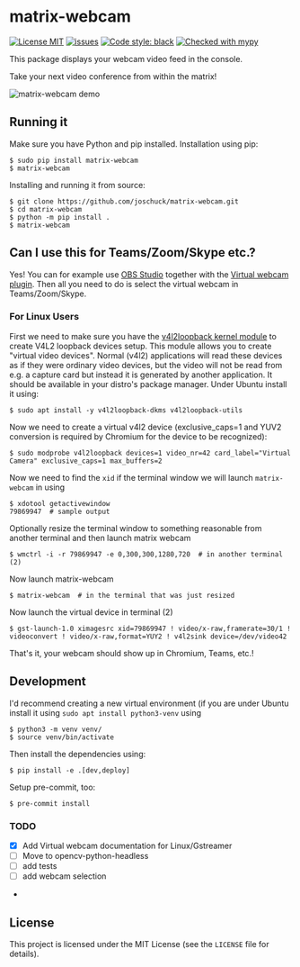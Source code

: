 # matrix-webcam

[![License MIT](https://img.shields.io/github/license/joschuck/matrix-webcam.svg)](https://github.com/joschuck/matrix-webcam/blob/main/LICENSE)
[![issues](https://img.shields.io/github/issues/joschuck/matrix-webcam.svg)](https://github.com/joschuck/matrix-webcam/issues)
[![Code style: black](https://img.shields.io/badge/code%20style-black-000000.svg)](https://github.com/psf/black)
[![Checked with mypy](http://www.mypy-lang.org/static/mypy_badge.svg)](http://mypy-lang.org/)

This package displays your webcam video feed in the console.

Take your next video conference from within the matrix!

![matrix-webcam demo](https://raw.githubusercontent.com/joschuck/matrix-webcam/main/doc/matrix-webcam02.gif)

## Running it

Make sure you have Python and pip installed. Installation using pip:

    $ sudo pip install matrix-webcam
    $ matrix-webcam

Installing and running it from source:

    $ git clone https://github.com/joschuck/matrix-webcam.git
    $ cd matrix-webcam
    $ python -m pip install .
    $ matrix-webcam

## Can I use this for Teams/Zoom/Skype etc.? 

Yes! You can for example use [OBS Studio](https://obsproject.com/) together with the [Virtual webcam plugin](https://github.com/Fenrirthviti/obs-virtual-cam/releases).
Then all you need to do is select the virtual webcam in Teams/Zoom/Skype.

### For Linux Users

First we need to make sure you have the [v4l2loopback kernel module](https://github.com/umlaeute/v4l2loopback) to create V4L2 loopback devices setup.
This module allows you to create "virtual video devices".
Normal (v4l2) applications will read these devices as if they were ordinary video devices, but the video will not be read from e.g. a capture card but instead it is generated by another application. 
It should be available in your distro's package manager.
Under Ubuntu install it using:

    $ sudo apt install -y v4l2loopback-dkms v4l2loopback-utils

Now we need to create a virtual v4l2 device (exclusive_caps=1 and YUV2 conversion is required by Chromium for the device to be recognized):

    $ sudo modprobe v4l2loopback devices=1 video_nr=42 card_label="Virtual Camera" exclusive_caps=1 max_buffers=2

Now we need to find the `xid` if the terminal window we will launch `matrix-webcam` in using 
    
    $ xdotool getactivewindow 
    79869947  # sample output

Optionally resize the terminal window to something reasonable from another terminal and then launch matrix webcam

    $ wmctrl -i -r 79869947 -e 0,300,300,1280,720  # in another terminal (2)

Now launch matrix-webcam

    $ matrix-webcam  # in the terminal that was just resized

Now launch the virtual device in terminal (2)

    $ gst-launch-1.0 ximagesrc xid=79869947 ! video/x-raw,framerate=30/1 ! videoconvert ! video/x-raw,format=YUY2 ! v4l2sink device=/dev/video42


That's it, your webcam should show up in Chromium, Teams, etc.!

## Development

I'd recommend creating a new virtual environment (if you are under Ubuntu install it using `sudo apt install python3-venv` using 

    $ python3 -m venv venv/
    $ source venv/bin/activate

Then install the dependencies using:

    $ pip install -e .[dev,deploy]

Setup pre-commit, too:

    $ pre-commit install

### TODO

* [x] Add Virtual webcam documentation for Linux/Gstreamer
* [ ] Move to opencv-python-headless
* [ ] add tests
* [ ] add webcam selection
* 

## License
This project is licensed under the MIT License (see the `LICENSE` file for details).
